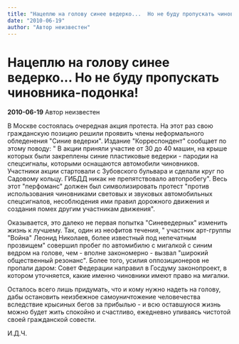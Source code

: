 ```yaml
---
title: "Нацеплю на голову синее ведерко...  Но не буду пропускать чиновника-подонка!"
date: "2010-06-19"
author: "Автор неизвестен"
---
```


# Нацеплю на голову синее ведерко...  Но не буду пропускать чиновника-подонка!

**2010-06-19** Автор неизвестен

В Москве состоялась очередная акция протеста. На этот раз свою гражданскую позицию решили проявить члены неформального обледенения "Синие ведерки". Издание "Корреспондент" сообщает по этому поводу: " В акции приняли участие от 30 до 40 машин, на крыше которых были закреплены синие пластиковые ведерки - пародии на спецсигналы, которыми оснащаются автомобили чиновников. Участники акции стартовали с Зубовского бульвара и сделали круг по Садовому кольцу. ГИБДД никак не препятствовало автопробегу". Весь этот "перфоманс" должен был символизировать протест "против использования чиновниками световых и звуковых автомобильных спецсигналов, несоблюдения ими правил дорожного движения и создания помех другим участникам движения".

Оказывается, это далеко не первая попытка "Синеведерных" изменить жизнь к лучшему. Так, один из неофитов течения, " участник арт-группы "Война" Леонид Николаев, более известный под непечатным прозвищем" совершил пробег по автомибилю с мигалкой с синим ведром на голове, чем - вполне закономерно - вызвал "широкий общественный резонанс". Более того, усилия оппозиционеров не пропали даром: Совет Федерации направил в Госдуму законопроект, в котором уточняется, какие именно чиновники имеют право на мигалки.

Осталось всего лишь придумать, что и кому нужно надеть на голову, дабы остановить неизбежное самоуничтожение человечества вследствие крысиных бегов за прибылью - и всю оставшуюся жизнь можно будет жить спокойно и счастливо, ежедневно упиваясь чистотой своей гражданской совести.

И.Д.Ч.